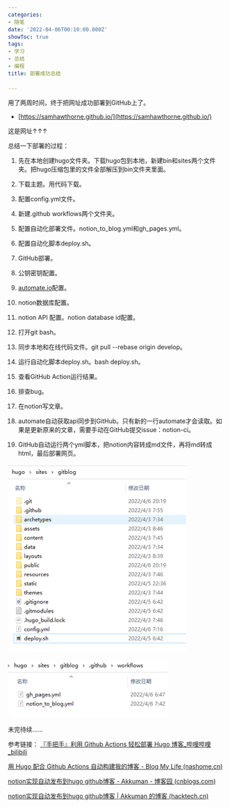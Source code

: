 ```yaml
---
categories:
- 随笔
date: '2022-04-06T00:10:00.000Z'
showToc: true
tags:
- 学习
- 总结
- 编程
title: 部署成功总结

---
```




用了两周时间，终于把网址成功部署到GitHub上了。

- [https://samhawthorne.github.io/](https://samhawthorne.github.io/)

这是网址↑↑↑

总结一下部署的过程：

1. 先在本地创建hugo文件夹。下载hugo包到本地，新建bin和sites两个文件夹。把hugo压缩包里的文件全部解压到bin文件夹里面。

1. 下载主题。用代码下载。

1. 配置config.yml文件。

1. 新建.github workflows两个文件夹。

1. 配置自动化部署文件。notion_to_blog.yml和gh_pages.yml。

1. 配置自动化脚本deploy.sh。

1. GitHub部署。

1. 公钥密钥配置。

1. [automate.io](http://automate.io/)配置。

1. notion数据库配置。

1. notion API 配置。notion database id配置。

1. 打开git bash。

1. 同步本地和在线代码文件。git pull --rebase origin develop。

1. 运行自动化脚本deploy.sh。bash deploy.sh。

1. 查看GitHub Action运行结果。

1. 排查bug。

1. 在notion写文章。

1. automate自动获取api同步到GitHub。只有新的一行automate才会读取。如果是更新原来的文章，需要手动在GitHub提交issue：notion-ci。

1. GitHub自动运行两个yml脚本，把notion内容转成md文件，再将md转成html，最后部署网页。



![](https://raw.githubusercontent.com/SamHawthorne/pic/master/notionimg/f6/95/f695d725f474c08fbfbbdfb0f97fe377.png)

![](https://raw.githubusercontent.com/SamHawthorne/pic/master/notionimg/53/48/5348b47a8669a21bf3d2c10c3bf96a56.png)



未完待续......



参考链接：
[『手把手』利用 Github Actions 轻松部署 Hugo 博客_哔哩哔哩_bilibili](https://www.bilibili.com/video/BV1x7411q7R9)

[用 Hugo 配合 Github Actions 自动构建我的博客 - Blog My Life (nashome.cn)](https://www.nashome.cn/posts/hugo-github-actions/)

[notion实现自动发布到hugo github博客 - Akkuman - 博客园 (cnblogs.com)](https://www.cnblogs.com/Akkuman/p/15672566.html)

[notion实现自动发布到hugo github博客 | Akkuman 的博客 (hacktech.cn)](https://hacktech.cn/2021/12/10/notion-to-github-blog/)



